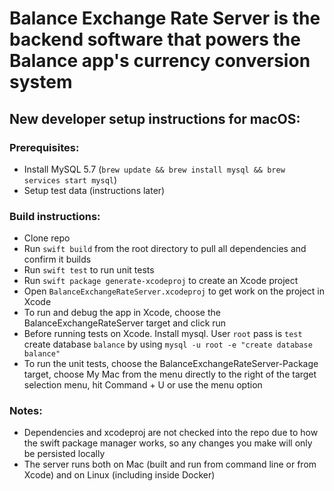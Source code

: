 # Balance Exchange Rate Server is the backend software that powers the Balance app's currency conversion system

## New developer setup instructions for macOS:

### Prerequisites:
- Install MySQL 5.7 (`brew update && brew install mysql && brew services start mysql`)
- Setup test data (instructions later)

### Build instructions:
- Clone repo
- Run `swift build` from the root directory to pull all dependencies and confirm it builds
- Run `swift test` to run unit tests
- Run `swift package generate-xcodeproj` to create an Xcode project
- Open `BalanceExchangeRateServer.xcodeproj` to get work on the project in Xcode
- To run and debug the app in Xcode, choose the BalanceExchangeRateServer target and click run
- Before running tests on Xcode. Install mysql. User `root` pass is `test` create database `balance` by using `mysql -u root -e "create database balance"`
- To run the unit tests, choose the BalanceExchangeRateServer-Package target, choose My Mac from the menu directly to the right of the target selection menu, hit Command + U or use the menu option

### Notes:
- Dependencies and xcodeproj are not checked into the repo due to how the swift package manager works, so any changes you make will only be persisted locally
- The server runs both on Mac (built and run from command line or from Xcode) and on Linux (including inside Docker) 

